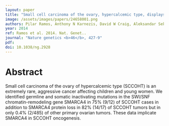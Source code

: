 ```yaml
---
layout: paper
title: "Small cell carcinoma of the ovary, hypercalcemic type, displays frequent inactivating germline and somatic mutations in SMARCA4."
image: /assets/images/papers/24658001.png
authors: Pilar Ramos, Anthony N Karnezis, David W Craig, Aleksandar Sekulic, Megan L Russell, William P D Hendricks, Jason J Corneveaux, Michael T Barrett, Karey Shumansky, Yidong Yang, Sohrab P Shah, Leah M Prentice, Marco A Marra, Jeffrey Kiefer, Victoria L Zismann, Troy A McEachron, Bodour Salhia, Jaime Prat, Emanuela D'Angelo, Blaise A Clarke, Joseph G Pressey, John H Farley, Stephen P Anthony, Richard B S Roden, Heather E Cunliffe, David G Huntsman, Jeffrey M Trent
year: 2014
ref: Ramos et al. 2014. Nat. Genet..
journal: "Nature genetics <b>46</b>, 427-9"
pdf: 
doi: 10.1038/ng.2928
---
```


# Abstract

Small cell carcinoma of the ovary of hypercalcemic type (SCCOHT) is an extremely rare, aggressive cancer affecting children and young women. We identified germline and somatic inactivating mutations in the SWI/SNF chromatin-remodeling gene SMARCA4 in 75% (9/12) of SCCOHT cases in addition to SMARCA4 protein loss in 82% (14/17) of SCCOHT tumors but in only 0.4% (2/485) of other primary ovarian tumors. These data implicate SMARCA4 in SCCOHT oncogenesis.

